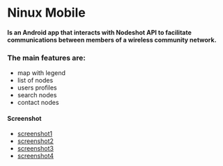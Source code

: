 # Ninux Mobile
#### Is an Android app that interacts with Nodeshot API to facilitate communications between members of a wireless community network. 
### The main features are:
* map with legend
* list of nodes
* users profiles
* search nodes
* contact nodes

#### Screenshot
* [screenshot1](https://dl.dropboxusercontent.com/u/23036660/app%20ninux/Screenshot_2015-03-06-09-59-35.png)
* [screenshot2](https://dl.dropboxusercontent.com/u/23036660/app%20ninux/Screenshot_2015-03-06-09-59-49.png)
* [screenshot3](https://dl.dropboxusercontent.com/u/23036660/app%20ninux/Screenshot_2015-03-06-10-00-15.png)
* [screenshot4](https://dl.dropboxusercontent.com/u/23036660/app%20ninux/Screenshot_2015-03-06-10-00-02.png) 
